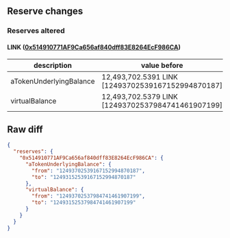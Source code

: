 ## Reserve changes

### Reserves altered

#### LINK ([0x514910771AF9Ca656af840dff83E8264EcF986CA](https://etherscan.io/address/0x514910771AF9Ca656af840dff83E8264EcF986CA))

| description | value before | value after |
| --- | --- | --- |
| aTokenUnderlyingBalance | 12,493,702.5391 LINK [12493702539167152994870187] | 12,493,152.5391 LINK [12493152539167152994870187] |
| virtualBalance | 12,493,702.5379 LINK [12493702537984741461907199] | 12,493,152.5379 LINK [12493152537984741461907199] |


## Raw diff

```json
{
  "reserves": {
    "0x514910771AF9Ca656af840dff83E8264EcF986CA": {
      "aTokenUnderlyingBalance": {
        "from": "12493702539167152994870187",
        "to": "12493152539167152994870187"
      },
      "virtualBalance": {
        "from": "12493702537984741461907199",
        "to": "12493152537984741461907199"
      }
    }
  }
}
```